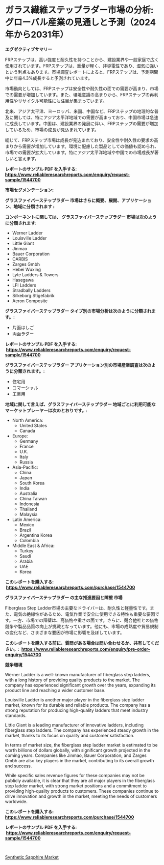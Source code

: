 <p><h1>ガラス繊維ステップラダー市場の分析: グローバル産業の見通しと予測（2024年から2031年）</h1></p><p><strong>エグゼクティブサマリー</strong></p>
<p><p>FRPステップは、高い強度と耐久性を持つことから、建設業界や一般家庭で広く使用されています。FRPステップは、重量が軽く、非導電性であり、湿気に強いという利点もあります。市場調査レポートによると、FRPステップは、予測期間中に年率4.3%成長すると予測されています。</p><p>市場動向としては、FRPステップは安全性や耐久性の面での需要が高まり、市場での需要が増加しています。また、環境意識の高まりから、FRPステップの再利用性やリサイクル可能性にも注目が集まっています。</p><p>北米、アジア太平洋、ヨーロッパ、米国、中国など、FRPステップの地理的な普及に関しては、特にアジア太平洋地域での需要が高まっており、中国市場は急速に成長しています。中国は、建設業界の発展に伴い、FRPステップの需要が増加しているため、市場の成長が見込まれています。</p><p>総じて、FRPステップ市場は成長が見込まれており、安全性や耐久性の要求の高まりから需要が増加しています。環境に配慮した製品としての価値も認められ、市場での需要が拡大しています。特にアジア太平洋地域や中国での市場成長が著しいと言えます。</p></p>
<p><strong>レポートのサンプル PDF を入手する: <a href="https://www.reliableresearchreports.com/enquiry/request-sample/1544700">https://www.reliableresearchreports.com/enquiry/request-sample/1544700</a></strong></p>
<p><strong>市場セグメンテーション:</strong></p>
<p><strong> グラスファイバーステップラダー 市場はさらに概要、展開、アプリケーション、地域に分類されます :</strong></p>
<p><strong>コンポーネントに関しては、 グラスファイバーステップラダー 市場は次のように分類されます: &nbsp;</strong></p>
<p><ul><li>Werner Ladder</li><li>Louisville Ladder</li><li>Little Giant</li><li>Jinmao</li><li>Bauer Corporation</li><li>CARBIS</li><li>Zarges Gmbh</li><li>Hebei Wuxing</li><li>Lyte Ladders & Towers</li><li>Hasegawa</li><li>LFI Ladders</li><li>Stradbally Ladders</li><li>Silkeborg Stigefabrik</li><li>Aeron Composite</li></ul></p>
<p><strong> グラスファイバーステップラダー タイプ別の市場分析は次のように分類されます。:</strong></p>
<p><ul><li>片面はしご</li><li>両面ラダー</li></ul></p>
<p><strong>レポートのサンプル PDF を入手する: &nbsp;<a href="https://www.reliableresearchreports.com/enquiry/request-sample/1544700">https://www.reliableresearchreports.com/enquiry/request-sample/1544700</a></strong></p>
<p><strong> グラスファイバーステップラダー アプリケーション別の市場産業調査は次のように分類されます。:</strong></p>
<p><ul><li>住宅用</li><li>コマーシャル</li><li>工業用</li></ul></p>
<p><strong>地域に関して言えば、グラスファイバーステップラダー 地域ごとに利用可能なマーケットプレーヤーは次のとおりです。:</strong></p>
<p><ul>
    <li>
        North America:
        <ul>
            <li>United States</li>
            <li>Canada</li>
        </ul>
    </li>
    <li>
        Europe:
        <ul>
            <li>Germany</li>
            <li>France</li>
            <li>U.K.</li>
            <li>Italy</li>
            <li>Russia</li>
        </ul>
    </li>
    <li>
        Asia-Pacific:
        <ul>
            <li>China</li>
            <li>Japan</li>
            <li>South Korea</li>
            <li>India</li>
            <li>Australia</li>
            <li>China Taiwan</li>
            <li>Indonesia</li>
            <li>Thailand</li>
            <li>Malaysia</li>
        </ul>
    </li>
    <li>
        Latin America:
        <ul>
            <li>Mexico</li>
            <li>Brazil</li>
            <li>Argentina Korea</li>
            <li>Colombia</li>
        </ul>
    </li>
    <li>
        Middle East & Africa:
        <ul>
            <li>Turkey</li>
            <li>Saudi</li>
            <li>Arabia</li>
            <li>UAE</li>
            <li>Korea</li>
        </ul>
    </li>
    </ul></p>
<p><strong>このレポートを購入する: &nbsp;<a href="https://www.reliableresearchreports.com/purchase/1544700">https://www.reliableresearchreports.com/purchase/1544700</a></strong></p>
<p><strong>グラスファイバーステップラダー の主な推進要因と障壁 市場</strong></p>
<p><p>Fiberglass Step Ladder市場の主要なドライバーは、耐久性と軽量性です。また、電気の絶縁性があるため、電気作業で安全に使用できる特性も重要な要因です。一方、市場での障壁は、高価格や重さの面です。さらに、競合他社との価格競争や製品品質の向上が挑戦となっています。他にも、市場の成熟度や貿易規制の変化など、さまざまな要因が市場に影響を及ぼしています。</p></p>
<p><strong>このレポートを購入する前に、質問がある場合は問い合わせるか、共有してください。:&nbsp; <a href="https://www.reliableresearchreports.com/enquiry/pre-order-enquiry/1544700">https://www.reliableresearchreports.com/enquiry/pre-order-enquiry/1544700</a></strong></p>
<p><strong>競争環境</strong></p>
<p><p>Werner Ladder is a well-known manufacturer of fiberglass step ladders, with a long history of providing quality products to the market. The company has experienced significant growth over the years, expanding its product line and reaching a wider customer base. </p><p>Louisville Ladder is another major player in the fiberglass step ladder market, known for its durable and reliable products. The company has a strong reputation for producing high-quality ladders that meet industry standards.</p><p>Little Giant is a leading manufacturer of innovative ladders, including fiberglass step ladders. The company has experienced steady growth in the market, thanks to its focus on quality and customer satisfaction.</p><p>In terms of market size, the fiberglass step ladder market is estimated to be worth billions of dollars globally, with significant growth projected in the coming years. Companies like Jinmao, Bauer Corporation, and Zarges Gmbh are also key players in the market, contributing to its overall growth and success.</p><p>While specific sales revenue figures for these companies may not be publicly available, it is clear that they are all major players in the fiberglass step ladder market, with strong market positions and a commitment to providing high-quality products to customers. These companies continue to drive innovation and growth in the market, meeting the needs of customers worldwide.</p></p>
<p><strong>このレポートを購入する: &nbsp; <a href="https://www.reliableresearchreports.com/purchase/1544700">https://www.reliableresearchreports.com/purchase/1544700</a></strong></p>
<p><strong>レポートのサンプル PDF を入手する: &nbsp;<a href="https://www.reliableresearchreports.com/enquiry/request-sample/1544700">https://www.reliableresearchreports.com/enquiry/request-sample/1544700</a></strong><strong></strong></p>
<p>&nbsp;</p>
<p><p><a href="https://iodized-pantydraco-05c.notion.site/Synthetic-Sapphire-Market-Size-Growing-and-Forecasted-for-period-from-2024-2031-and-provides-compl-0818a91760bd461d90ca44679a57a63c">Synthetic Sapphire Market</a></p></p>